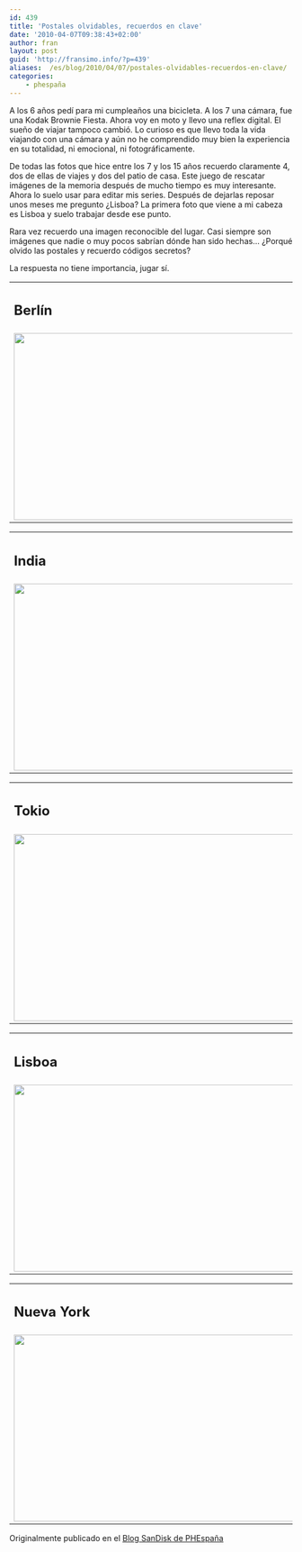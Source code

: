 ```yaml
---
id: 439
title: 'Postales olvidables, recuerdos en clave'
date: '2010-04-07T09:38:43+02:00'
author: fran
layout: post
guid: 'http://fransimo.info/?p=439'
aliases:  /es/blog/2010/04/07/postales-olvidables-recuerdos-en-clave/
categories:
    - phespaña
---
```


A los 6 años pedí para mi cumpleaños una bicicleta. A los 7 una cámara, fue una Kodak Brownie Fiesta. Ahora voy en moto y llevo una reflex digital. El sueño de viajar tampoco cambió. Lo curioso es que llevo toda la vida viajando con una cámara y aún no he comprendido muy bien la experiencia en su totalidad, ni emocional, ni fotográficamente.

De todas las fotos que hice entre los 7 y los 15 años recuerdo claramente 4, dos de ellas de viajes y dos del patio de casa. Este juego de rescatar imágenes de la memoria después de mucho tiempo es muy interesante. Ahora lo suelo usar para editar mis series. Después de dejarlas reposar unos meses me pregunto ¿Lisboa? La primera foto que viene a mi cabeza es Lisboa y suelo trabajar desde ese punto.

Rara vez recuerdo una imagen reconocible del lugar. Casi siempre son imágenes que nadie o muy pocos sabrían dónde han sido hechas... ¿Porqué olvido las postales y recuerdo códigos secretos?

La respuesta no tiene importancia, jugar sí.
<table>
<tbody>
<tr>
<td>
<h2>Berlín</h2>
</td>
<td></td>
</tr>
<tr>
<td><img src="http://fransimo.info/wp-content/uploads/2011/03/berlin_fransimo_0055__ISC4729_dxo-500x332.jpg" alt="" title="Puerta de Brademburgo" width="500" height="332" class="alignleft size-medium wp-image-443"></td>
<td><img src="http://fransimo.info/wp-content/uploads/2011/03/berlin_fransimo_0060__ISC5425-500x332.jpg" alt="" title="Tacheles artists resistance" width="500" height="332" class="alignright size-medium wp-image-442"></td>
</tr>
</tbody>
</table>
<table>
<tbody>
<tr>
<td>
<h2>India</h2>
</td>
<td></td>
</tr>
<tr>
<td><img src="http://fransimo.info/wp-content/uploads/2011/03/india_dsc_9895-500x332.jpg" alt="" title="india_dsc_9895" width="500" height="332" class="alignleft size-medium wp-image-445"></td>
<td><img src="http://fransimo.info/wp-content/uploads/2011/03/india_dsc_0913-500x332.jpg" alt="" title="india_dsc_0913" width="500" height="332" class="alignright size-medium wp-image-446"></td>
</tr>
</tbody>
</table>
<table>
<tbody>
<tr>
<td>
<h2>Tokio</h2>
</td>
<td></td>
</tr>
<tr>
<td><img src="http://fransimo.info/wp-content/uploads/2011/03/tokyo_gsc_5285_dxo-500x332.jpg" alt="" title="Sensoji" width="500" height="332" class="alignleft size-medium wp-image-448"></td>
<td><img src="http://fransimo.info/wp-content/uploads/2011/03/tokyo_DSCN2030-Edit-500x333.jpg" alt="" title="Shibuya" width="500" height="333" class="alignright size-medium wp-image-449"></td>
</tr>
</tbody>
</table>
<table>
<tbody>
<tr>
<td>
<h2>Lisboa</h2>
</td>
<td></td>
</tr>
<tr>
<td><img src="http://fransimo.info/wp-content/uploads/2011/03/lisboa_fransimo_0038__ISC3636-500x332.jpg" alt="" title="Convento do Carmo" width="500" height="332" class="alignleft size-medium wp-image-451"></td>
<td><img src="http://fransimo.info/wp-content/uploads/2011/03/lisboa_fransimo_0033__ISC3375-500x332.jpg" alt="" title="Por nuestros pecados" width="500" height="332" class="alignright size-medium wp-image-452"></td>
</tr>
</tbody>
</table>
<table>
<tbody>
<tr>
<td>
<h2>Nueva York</h2>
</td>
<td></td>
</tr>
<tr>
<td><img src="http://fransimo.info/wp-content/uploads/2010/04/new_york_0039_HSC_6653_dxo-500x332.jpg" alt="" title="Manhantan" width="500" height="332" class="alignleft size-medium wp-image-457"></td>
<td><img src="http://fransimo.info/wp-content/uploads/2010/04/new_york_0040_HSC_6897_dxo-500x332.jpg" alt="" title="Sabrett" width="500" height="332" class="alignright size-medium wp-image-456"></td>
</tr>
</tbody>
</table>
Originalmente publicado en el <a href="http://www.phedigital.com/portal/es/load.php?file=blogsandisk.php&amp;post=10400">Blog SanDisk de PHEspaña</a>